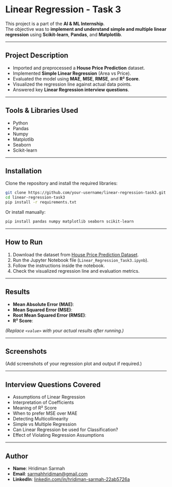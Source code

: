 
# Linear Regression - Task 3

This project is a part of the **AI & ML Internship**.  
The objective was to **implement and understand simple and multiple linear regression** using **Scikit-learn**, **Pandas**, and **Matplotlib**.

---

## Project Description

- Imported and preprocessed a **House Price Prediction** dataset.
- Implemented **Simple Linear Regression** (Area vs Price).
- Evaluated the model using **MAE**, **MSE**, **RMSE**, and **R² Score**.
- Visualized the regression line against actual data points.
- Answered key **Linear Regression interview questions**.

---

## Tools & Libraries Used

- Python
- Pandas
- Numpy
- Matplotlib
- Seaborn
- Scikit-learn

---

## Installation

Clone the repository and install the required libraries:

```bash
git clone https://github.com/your-username/linear-regression-task3.git
cd linear-regression-task3
pip install -r requirements.txt
```

Or install manually:

```bash
pip install pandas numpy matplotlib seaborn scikit-learn
```

---

## How to Run

1. Download the dataset from [House Price Prediction Dataset](https://www.kaggle.com/datasets/harishkumardatalab/housing-price-prediction).
2. Run the Jupyter Notebook file (`Linear_Regression_Task3.ipynb`).
3. Follow the instructions inside the notebook.
4. Check the visualized regression line and evaluation metrics.

---

## Results

- **Mean Absolute Error (MAE)**: _<value>_
- **Mean Squared Error (MSE)**: _<value>_
- **Root Mean Squared Error (RMSE)**: _<value>_
- **R² Score**: _<value>_

*(Replace `<value>` with your actual results after running.)*

---

## Screenshots

(Add screenshots of your regression plot and output if required.)

---

## Interview Questions Covered

- Assumptions of Linear Regression
- Interpretation of Coefficients
- Meaning of R² Score
- When to prefer MSE over MAE
- Detecting Multicollinearity
- Simple vs Multiple Regression
- Can Linear Regression be used for Classification?
- Effect of Violating Regression Assumptions

---

## Author

- **Name**: Hridiman Sarmah  
- **Email**: sarmahhridiman@gmail.com  
- **LinkedIn**: [linkedin.com/in/hridiman-sarmah-22ab5726a](https://linkedin.com/in/hridiman-sarmah-22ab5726a)

